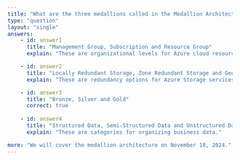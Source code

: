 ```yaml
---
title: "What are the three medallions called in the Medallion Architecture?"
type: "question"
layout: "single"
answers:
    - id: answer1
      title: "Management Group, Subscription and Resource Group"
      explain: "These are organizational levels for Azure cloud resources."

    - id: answer2
      title: "Locally Redundant Storage, Zone Redundant Storage and Geo Redundant Storage"
      explain: "These are redundancy options for Azure Storage services."

    - id: answer3
      title: "Bronze, Silver and Gold"
      correct: true
      
    - id: answer4
      title: "Structured Data, Semi-Structured Data and Unstructured Data"
      explain: "These are categories for organizing business data."

more: "We will cover the medallion architecture on November 18, 2024."
---
```


